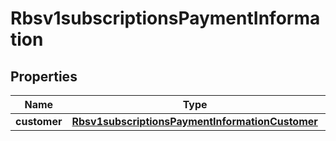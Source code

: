 
# Rbsv1subscriptionsPaymentInformation

## Properties
Name | Type | Description | Notes
------------ | ------------- | ------------- | -------------
**customer** | [**Rbsv1subscriptionsPaymentInformationCustomer**](Rbsv1subscriptionsPaymentInformationCustomer.md) |  |  [optional]



